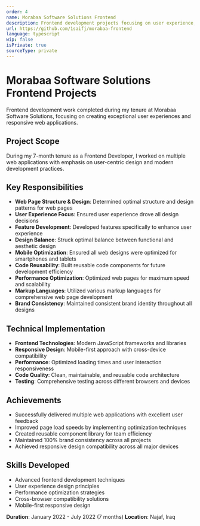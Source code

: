 ```yaml
---
order: 4
name: Morabaa Software Solutions Frontend
description: Frontend development projects focusing on user experience, responsive design, and modern web technologies for enhanced user interfaces.
url: https://github.com/1saifj/morabaa-frontend
language: typescript
wip: false
isPrivate: true
sourceType: private
---
```


# Morabaa Software Solutions Frontend Projects

Frontend development work completed during my tenure at Morabaa Software Solutions, focusing on creating exceptional user experiences and responsive web applications.

## Project Scope

During my 7-month tenure as a Frontend Developer, I worked on multiple web applications with emphasis on user-centric design and modern development practices.

## Key Responsibilities

- **Web Page Structure & Design**: Determined optimal structure and design patterns for web pages
- **User Experience Focus**: Ensured user experience drove all design decisions
- **Feature Development**: Developed features specifically to enhance user experience
- **Design Balance**: Struck optimal balance between functional and aesthetic design
- **Mobile Optimization**: Ensured all web designs were optimized for smartphones and tablets
- **Code Reusability**: Built reusable code components for future development efficiency
- **Performance Optimization**: Optimized web pages for maximum speed and scalability
- **Markup Languages**: Utilized various markup languages for comprehensive web page development
- **Brand Consistency**: Maintained consistent brand identity throughout all designs

## Technical Implementation

- **Frontend Technologies**: Modern JavaScript frameworks and libraries
- **Responsive Design**: Mobile-first approach with cross-device compatibility
- **Performance**: Optimized loading times and user interaction responsiveness
- **Code Quality**: Clean, maintainable, and reusable code architecture
- **Testing**: Comprehensive testing across different browsers and devices

## Achievements

- Successfully delivered multiple web applications with excellent user feedback
- Improved page load speeds by implementing optimization techniques
- Created reusable component library for team efficiency
- Maintained 100% brand consistency across all projects
- Achieved responsive design compatibility across all major devices

## Skills Developed

- Advanced frontend development techniques
- User experience design principles
- Performance optimization strategies
- Cross-browser compatibility solutions
- Mobile-first responsive design

**Duration**: January 2022 - July 2022 (7 months)
**Location**: Najaf, Iraq
